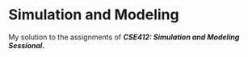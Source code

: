 # Simulation and Modeling

My solution to the assignments of ***CSE412: Simulation and Modeling Sessional*.**
